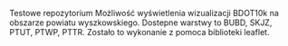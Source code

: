 Testowe repozytorium
Możliwość wyświetlenia wizualizacji BDOT10k na obszarze powiatu wyszkowskiego.
Dostepne warstwy to BUBD, SKJZ, PTUT, PTWP, PTTR. 
Zostało to wykonanie z pomoca biblioteki leaflet.

